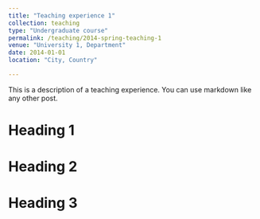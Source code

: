 ```yaml
---
title: "Teaching experience 1"
collection: teaching
type: "Undergraduate course"
permalink: /teaching/2014-spring-teaching-1
venue: "University 1, Department"
date: 2014-01-01
location: "City, Country"

---
```

This is a description of a teaching experience. You can use markdown like any other post.

Heading 1
======

Heading 2
======

Heading 3
======
